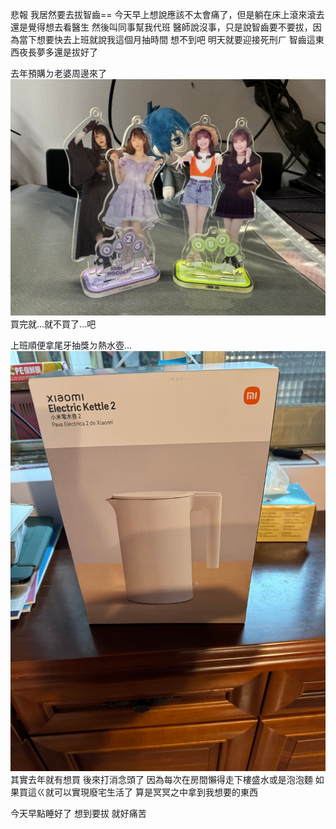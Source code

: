悲報
我居然要去拔智齒==
今天早上想說應該不太會痛了，但是躺在床上滾來滾去還是覺得想去看醫生
然後叫同事幫我代班
醫師說沒事，只是說智齒要不要拔，因為當下想要快去上班就說我這個月抽時間
想不到吧
明天就要迎接死刑ㄏ
智齒這東西夜長夢多還是拔好了

去年預購ㄉ老婆周邊來了
![](https://raw.githubusercontent.com/photohost/pcblog/master/pchost/IMG_6567.jpg.jpg)
買完就...就不買了...吧

上班順便拿尾牙抽獎ㄉ熱水壺...
![](https://raw.githubusercontent.com/photohost/pcblog/master/pchost/IMG_6565.jpg.jpg)
其實去年就有想買
後來打消念頭了
因為每次在房間懶得走下樓盛水或是泡泡麵
如果買這ㄍ就可以實現廢宅生活了
算是冥冥之中拿到我想要的東西

今天早點睡好了
想到要拔
就好痛苦
<!-- ##{"timestamp":1705277288}## -->